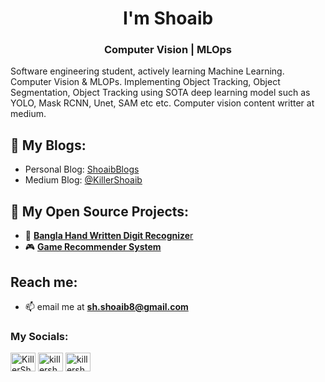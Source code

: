 <h1 align="center">I'm Shoaib</h1>
<h3 align="center">Computer Vision | MLOps </h3>
<p>Software engineering student, actively learning Machine Learning. Computer Vision & MLOPs. Implementing Object Tracking, Object Segmentation, Object Tracking using SOTA deep learning model such as YOLO, Mask RCNN, Unet, SAM etc etc. Computer vision content writter at medium.</p>

## 📝 My Blogs:
-  Personal Blog: [ShoaibBlogs](https://killershoaib.github.io)
-  Medium Blog: [@KillerShoaib](https://medium.com/@KillerShoaib)

## 🌟 My Open Source Projects:
- 🔢 [ **Bangla Hand Written Digit Recognize**r](https://github.com/KillerShoaib/BanglaDigitClassifierCNN)
- 🎮 [ **Game Recommender System**](https://github.com/KillerShoaib/GameRecommendation)

## Reach me:
- 📫 email me at **sh.shoaib8@gmail.com**

<h3 align="left">My Socials:</h3>
<p align="left">
<a href="https://www.kaggle.com/killershoaib" target="blank"><img align="center" src="https://cdn4.iconfinder.com/data/icons/logos-and-brands/512/189_Kaggle_logo_logos-512.png" alt="KillerShoaib" height="30" width="40" /></a>
<a href="https://twitter.com/killershoaib__" target="blank"><img align="center" src="https://raw.githubusercontent.com/rahuldkjain/github-profile-readme-generator/master/src/images/icons/Social/twitter.svg" alt="killershoaib__" height="30" width="40" /></a>
  <a href="https://https://www.linkedin.com/in/shoaibhossainkhandakar/" target="blank"><img align="center" src="https://upload.wikimedia.org/wikipedia/commons/thumb/f/f8/LinkedIn_icon_circle.svg/800px-LinkedIn_icon_circle.svg.png" alt="killershoaib__" height="30" width="40" /></a>
</p>
